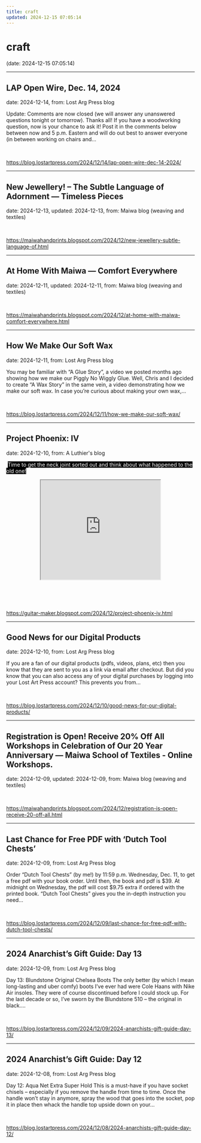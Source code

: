 ```yaml
---
title: craft
updated: 2024-12-15 07:05:14
---
```


# craft

(date: 2024-12-15 07:05:14)

---

## LAP Open Wire, Dec. 14, 2024

date: 2024-12-14, from: Lost Arg Press blog

Update: Comments are now closed (we will answer any unanswered questions tonight or tomorrow). Thanks all! If you have a woodworking question, now is your chance to ask it! Post it in the comments below between now and 5 p.m. Eastern and will do out best to answer everyone (in between working on chairs and... 

<br> 

<https://blog.lostartpress.com/2024/12/14/lap-open-wire-dec-14-2024/>

---

## New Jewellery! – The Subtle Language of Adornment — Timeless Pieces

date: 2024-12-13, updated: 2024-12-13, from: Maiwa blog (weaving and textiles)

 

<br> 

<https://maiwahandprints.blogspot.com/2024/12/new-jewellery-subtle-language-of.html>

---

## At Home With Maiwa — Comfort Everywhere

date: 2024-12-11, updated: 2024-12-11, from: Maiwa blog (weaving and textiles)

 

<br> 

<https://maiwahandprints.blogspot.com/2024/12/at-home-with-maiwa-comfort-everywhere.html>

---

## How We Make Our Soft Wax

date: 2024-12-11, from: Lost Arg Press blog

You may be familiar with &#8220;A Glue Story&#8221;, a video we posted months ago showing how we make our Piggly No Wiggly Glue. Well, Chris and I decided to create &#8220;A Wax Story&#8221; in the same vein, a video demonstrating how we make our soft wax. In case you&#8217;re curious about making your own wax,... 

<br> 

<https://blog.lostartpress.com/2024/12/11/how-we-make-our-soft-wax/>

---

## Project Phoenix: IV

date: 2024-12-10, from: A Luthier's blog

<p>&nbsp;<span style="color: white;"><span style="background-color: black;">Time to get the neck joint sorted out and think about what happened to the old one!</span></span></p><p><span style="color: white;"></span></p><div class="separator" style="clear: both; text-align: center;"><span style="color: white;"><iframe allowfullscreen="" class="BLOG_video_class" height="266" src="https://www.youtube.com/embed/GSrWgXhb1mM" width="320" youtube-src-id="GSrWgXhb1mM"></iframe></span></div><span style="color: white;"><br /><span style="background-color: black;"><br /></span></span><p></p> 

<br> 

<https://guitar-maker.blogspot.com/2024/12/project-phoenix-iv.html>

---

## Good News for our Digital Products

date: 2024-12-10, from: Lost Arg Press blog

If you are a fan of our digital products (pdfs, videos, plans, etc) then you know that they are sent to you as a link via email after checkout. But did you know that you can also access any of your digital purchases by logging into your Lost Art Press account? This prevents you from... 

<br> 

<https://blog.lostartpress.com/2024/12/10/good-news-for-our-digital-products/>

---

## Registration is Open! Receive 20% Off All Workshops in Celebration of Our 20 Year Anniversary — Maiwa School of Textiles - Online Workshops.

date: 2024-12-09, updated: 2024-12-09, from: Maiwa blog (weaving and textiles)

 

<br> 

<https://maiwahandprints.blogspot.com/2024/12/registration-is-open-receive-20-off-all.html>

---

## Last Chance for Free PDF with ‘Dutch Tool Chests’

date: 2024-12-09, from: Lost Arg Press blog

Order &#8220;Dutch Tool Chests&#8221; (by me!) by 11:59 p.m. Wednesday, Dec. 11, to get a free pdf with your book order. Until then, the book and pdf is $39. At midnight on Wednesday, the pdf will cost $9.75 extra if ordered with the printed book. &#8220;Dutch Tool Chests&#8221; gives you the in-depth instruction you need... 

<br> 

<https://blog.lostartpress.com/2024/12/09/last-chance-for-free-pdf-with-dutch-tool-chests/>

---

## 2024 Anarchist’s Gift Guide: Day 13

date: 2024-12-09, from: Lost Arg Press blog

Day 13: Blundstone Original Chelsea Boots The only better (by which I mean long-lasting and uber comfy) boots I’ve ever had were Cole Haans with Nike Air insoles. They were of course discontinued before I could stock up. For the last decade or so, I’ve sworn by the Blundstone 510 – the original in black.... 

<br> 

<https://blog.lostartpress.com/2024/12/09/2024-anarchists-gift-guide-day-13/>

---

## 2024 Anarchist’s Gift Guide: Day 12

date: 2024-12-08, from: Lost Arg Press blog

Day 12: Aqua Net Extra Super Hold This is a must-have if you have socket chisels – especially if you remove the handle from time to time. Once the handle won’t stay in anymore, spray the wood that goes into the socket, pop it in place then whack the handle top upside down on your... 

<br> 

<https://blog.lostartpress.com/2024/12/08/2024-anarchists-gift-guide-day-12/>

